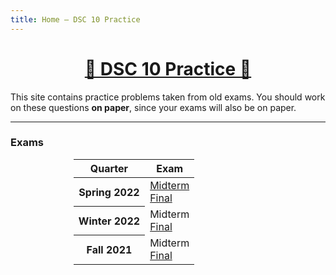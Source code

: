```yaml
---
title: Home – DSC 10 Practice
---
```


<center><h1><a href=''>🐼 DSC 10 Practice 🐼</a></h1></center>

This site contains practice problems taken from old exams. You should work on these questions **on paper**, since your exams will also be on paper.

---

### Exams

<center>
<table class="table" style="width:60%">
  <thead>
    <tr>
      <th scope="col">Quarter</th>
      <th scope="col">Exam</th>
    </tr>
  </thead>
  <tbody>
    <tr>
      <th scope="row">Spring 2022</th>
      <td><a href='sp22-midterm/index.html'>Midterm</a><br>
	<a href='sp22-final/index.html'>Final</a></td>
    </tr>
    <tr>
      <th scope="row">Winter 2022</th>
      <td>Midterm<br><a href='wi22-final/index.html'>Final</a></td>
    </tr>
    <tr>
      <th scope="row">Fall 2021</th>
      <td>Midterm<br><a href='fa21-final/index.html'>Final</a></td>
    </tr>
  </tbody>
</table>
</center>